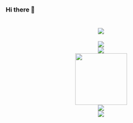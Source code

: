 ### Hi there 👋

<!--
**PGwind/PGwind** is a ✨ _special_ ✨ repository because its `README.md` (this file) appears on your GitHub profile.

Here are some ideas to get you started:

- 🔭 I’m currently working on ...
- 🌱 I’m currently learning ...
- 👯 I’m looking to collaborate on ...
- 🤔 I’m looking for help with ...
- 💬 Ask me about ...
- 📫 How to reach me: ...
- 😄 Pronouns: ...
- ⚡ Fun fact: ...
-->

<h1 align="center">
  <a href="https://liveout.cn/">
    <img src="https://readme-typing-svg.herokuapp.com/?lines=console.log(%22Echo%20Blog%22);个人博客：liveout.cn&center=true&size=27">
  </a>
</h1>

<div align="center">
    <img  src="https://github-readme-streak-stats.herokuapp.com/?user=PGwind&theme=dark&hide_border=true" />
</div>



<div align="center">
    <img  src="https://github-readme-stats-git-masterrstaa-rickstaa.vercel.app/api/top-langs/?username=PGwind&hide_title=true&hide_border=true&layout=compact&langs_count=6&text_color=000&icon_color=fff&bg_color=0,52fa5a,4dfcff,c64dff&theme=graywhite" />
</div>

<div align="center">
    <img height="137px" src="https://github-readme-stats-git-masterrstaa-rickstaa.vercel.app/api?username=PGwind&hide_title=true&hide_border=true&show_icons=trueline_height=21&text_color=000&icon_color=000&bg_color=0,ea6161,ffc64d,fffc4d,52fa5a&theme=graywhite" />
</div>


<div align="center">
    <img src="https://activity-graph.herokuapp.com/graph?username=PGwind&theme=xcode" />
</div>



<div align="center">
  <img  src="https://github-profile-trophy.vercel.app/?username=PGwind&theme=gruvbox&row=1&column=7&no-frame=true&no-bg=true" />
</div>
